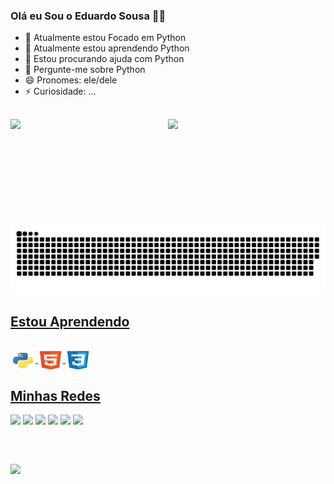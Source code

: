 ### Olá eu Sou o Eduardo Sousa 👋✨

- 🔭 Atualmente estou Focado em Python
- 🌱 Atualmente estou aprendendo Python
- 🤔 Estou procurando ajuda com Python
- 💬 Pergunte-me sobre Python
- 😄 Pronomes: ele/dele
- ⚡ Curiosidade: ...


##

<div align="center">
  <a href="https://github.com/zEduardoSSilva">
    <img align="left" height="170em" src="https://github-readme-stats.vercel.app/api?username=zEduardoSSilva&show_icons=true&layout=compact&langs_count=7&theme=dracula&include_all_commits=true&count_private=true"/>
    <img align="rigth" height="170em" src="https://github-readme-stats.vercel.app/api/top-langs/?username=zEduardoSSilva&show_icons=true&layout=compact&langs_count=7&theme=dracula&include_all_commits=true&count_private=true"/>
  
</div>
  
##                                                                                                    
                                                                                                       
![Snake animation](https://github.com/zEduardoSSilva/zEduardoSSilva/blob/output/github-contribution-grid-snake.svg)

## Estou Aprendendo
  
<div style="display: inline_block"><br>

  <img align="center" alt="Dev-Python" height="30" width="40" src="https://raw.githubusercontent.com/devicons/devicon/master/icons/python/python-original.svg">
  <img align="center" alt="Dev-HTML" height="30" width="40" src="https://raw.githubusercontent.com/devicons/devicon/master/icons/html5/html5-original.svg">
  <img align="center" alt="Dev-CSS" height="30" width="40" src="https://raw.githubusercontent.com/devicons/devicon/master/icons/css3/css3-original.svg">
  
</div>
  
## Minhas Redes
 
<div> 
  <a href="https://www.youtube.com/channel/UC1FJx6T_19SnlVg_01XYbUw"_blank"><img src="https://img.shields.io/badge/YouTube-FF0000?style=for-the-badge&logo=youtube&logoColor=white" target="_blank"></a>
  <a href="https://www.instagram.com/_duh_s_silva" target="_blank"><img src="https://img.shields.io/badge/-Instagram-%23E4405F?style=for-the-badge&logo=instagram&logoColor=white" target="_blank"></a>
 	<a href="https://www.twitch.tv/zcountdown" target="_blank"><img src="https://img.shields.io/badge/Twitch-9146FF?style=for-the-badge&logo=twitch&logoColor=white" target="_blank"></a>
 <a href="https://discord.com/channels/@me" target="_blank"><img src="https://img.shields.io/badge/Discord-7289DA?style=for-the-badge&logo=discord&logoColor=white" target="_blank"></a> 
  <a href = "mailto:eduardossilva12@gmail.com"><img src="https://img.shields.io/badge/-Gmail-%23333?style=for-the-badge&logo=gmail&logoColor=white" target="_blank"></a>
  <a href="https://www.linkedin.com/in/eduardo-sousa-4672aab5" target="_blank"><img src="https://img.shields.io/badge/-LinkedIn-%230077B5?style=for-the-badge&logo=linkedin&logoColor=white" target="_blank"></a> 
  
##
  
 </br>
<p align="left">   
   <img alingn="left" src="https://profile-counter.glitch.me/zEduardoSSilva/count.svg" /></p>
 
 ##
